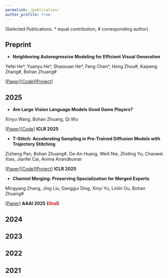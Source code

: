 ```yaml
---
permalink: /publication/
author_profile: true
---
```

(Selected Publications. * equal contribution, # corresponding author)

## Preprint
- **Neighboring Autoregressive Modeling for Efficient Visual Generation**


Yefei He\*, Yuanyu He\*, Shaoxuan He\*, Feng Chen\*, Hong Zhou#, Kaipeng Zhang#, Bohan Zhuang#


\[[Paper](https://arxiv.org/pdf/2503.10696)\]\[[Code](https://github.com/ThisisBillhe/NAR)\]\[[Project](https://yuanyu0.github.io/nar/)\]

## 2025
- **Are Large Vision Language Models Good Game Players?**


Xinyu Wang, Bohan Zhuang, Qi Wu


\[[Paper](https://arxiv.org/pdf/2503.02358)\]\[[Code](https://github.com/xinke-wang/LVLM-Playground)\] **ICLR 2025**

- **T-Stitch: Accelerating Sampling in Pre-Trained Diffusion Models with Trajectory Stitching**


Zizheng Pan, Bohan Zhuang#, De-An Huang, Weili Nie, Zhiding Yu, Chaowei Xiao, Jianfei Cai, Anima Anandkumar


\[[Paper](https://arxiv.org/abs/2402.14167)\]\[[Code](https://github.com/NVlabs/T-Stitch)\]\[[Project](https://t-stitch.github.io/)\] **ICLR 2025**

- **Channel Merging: Preserving Specialization for Merged Experts**


Mingyang Zhang, Jing Liu, Ganggui Ding, Xinyi Yu, Linlin Ou, Bohan Zhuang#


\[[Paper](https://arxiv.org/abs/2412.15283)\] **AAAI 2025** **(**<font color="red"><b>Oral</b></font>**)**


## 2024

## 2023

## 2022

## 2021
